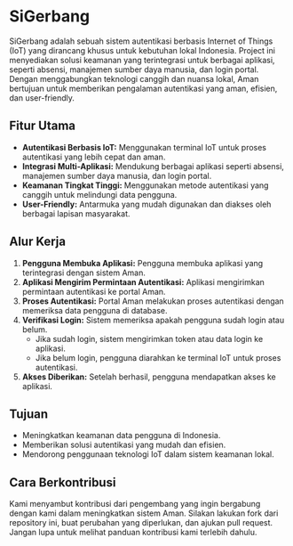 # SiGerbang

SiGerbang adalah sebuah sistem autentikasi berbasis Internet of Things (IoT) yang dirancang khusus untuk kebutuhan lokal Indonesia. Project ini menyediakan solusi keamanan yang terintegrasi untuk berbagai aplikasi, seperti absensi, manajemen sumber daya manusia, dan login portal. Dengan menggabungkan teknologi canggih dan nuansa lokal, Aman bertujuan untuk memberikan pengalaman autentikasi yang aman, efisien, dan user-friendly.

## Fitur Utama

- **Autentikasi Berbasis IoT:** Menggunakan terminal IoT untuk proses autentikasi yang lebih cepat dan aman.
- **Integrasi Multi-Aplikasi:** Mendukung berbagai aplikasi seperti absensi, manajemen sumber daya manusia, dan login portal.
- **Keamanan Tingkat Tinggi:** Menggunakan metode autentikasi yang canggih untuk melindungi data pengguna.
- **User-Friendly:** Antarmuka yang mudah digunakan dan diakses oleh berbagai lapisan masyarakat.

## Alur Kerja

1. **Pengguna Membuka Aplikasi:** Pengguna membuka aplikasi yang terintegrasi dengan sistem Aman.
2. **Aplikasi Mengirim Permintaan Autentikasi:** Aplikasi mengirimkan permintaan autentikasi ke portal Aman.
3. **Proses Autentikasi:** Portal Aman melakukan proses autentikasi dengan memeriksa data pengguna di database.
4. **Verifikasi Login:** Sistem memeriksa apakah pengguna sudah login atau belum.
   - Jika sudah login, sistem mengirimkan token atau data login ke aplikasi.
   - Jika belum login, pengguna diarahkan ke terminal IoT untuk proses autentikasi.
5. **Akses Diberikan:** Setelah berhasil, pengguna mendapatkan akses ke aplikasi.

## Tujuan

- Meningkatkan keamanan data pengguna di Indonesia.
- Memberikan solusi autentikasi yang mudah dan efisien.
- Mendorong penggunaan teknologi IoT dalam sistem keamanan lokal.

## Cara Berkontribusi

Kami menyambut kontribusi dari pengembang yang ingin bergabung dengan kami dalam meningkatkan sistem Aman. Silakan lakukan fork dari repository ini, buat perubahan yang diperlukan, dan ajukan pull request. Jangan lupa untuk melihat panduan kontribusi kami terlebih dahulu.
